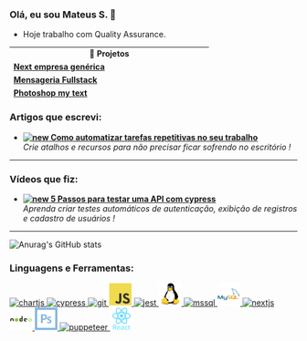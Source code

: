 ### Olá, eu sou **Mateus S.** 👋

- Hoje trabalho com Quality Assurance.
   
<table style="border-collapse: collapse; width: 100%; height: 90px;" border="0">
<tbody>
<tr align='center'>
<td style="width: 99.8273%; text-align: center;"><strong>🎁&nbsp;Projetos</strong></td>
</tr>

   
<tr style="height: 18px;">
<td style="width: 99.8273%; height: 18px;"><strong><a href="https://github.com/matefs/next-empresa-generica">Next empresa genérica</a></strong></td>
</tr>
 
  <tr style="height: 18px;">
<td style="width: 99.8273%; text-align: left; height: 18px;"><a href="https://github.com/matefs/MENSAGERIA-FULLSTACK" rel="nofollow"><strong>Mensageria Fullstack</strong></a></td>
</tr>
   
<tr style="height: 18px;">
<td style="width: 99.8273%; text-align: left; height: 18px;"><a href="https://psmytxt.netlify.app/" rel="nofollow"><strong>Photoshop my text</strong></a></td>
</tr>

<tr style="height: 18px;">
<td style="width: 99.8273%; height: 18px;"><a href="https://github.com/matefs/VERIFICAR-RODOVIAS-FRONTEND"><strong>Verificar Rodovias conforme Arteris</strong></a></td>
</tr>
<tr style="height: 18px;">
<td style="width: 99.8273%; height: 18px;"><a href="https://github.com/matefs/calcular-juros-composto-banco-central"><strong>Calculando juros composto conforme taxa SELIC</strong></a></td>
</tr>
<tr>
<td style="width: 99.8273%;"><strong><a href="https://github.com/matefs/MINHA-ASSINATURA-DIGITAL">Minha assinatura digital</a></strong></td>
</tr>
<tr style="height: 18px;">
<td style="width: 99.8273%; height: 18px;"><strong><a href="https://github.com/matefs/identificador-cameras">Identificador de C&acirc;meras</a></strong></td>
</tr>

</tbody>
</table>
 
<h3>Artigos que escrevi:</h3>
<ul>
  <li><a href="https://www.linkedin.com/pulse/como-automatizar-tarefas-repetitivas-seu-trabalho-mateus-schverz"><b><img src="https://www.seekpng.com/png/full/42-421000_open-fire-emoji-png.png" width="20" alt="new" />  Como automatizar tarefas repetitivas no seu trabalho</b></a><br/><i> Crie atalhos e recursos para não precisar ficar sofrendo no escritório !</i></li> 
</ul>

<hr>

<h3>Vídeos que fiz:</h3>
<ul>
  <li><a href="https://youtu.be/ffUJqdvk-kY"><b><img src="https://www.seekpng.com/png/full/42-421000_open-fire-emoji-png.png" width="20" alt="new" />  5 Passos para testar uma API com cypress </b></a><br/><i> Aprenda criar testes automáticos de autenticação, exibição de registros e cadastro de usuários !</i></li> 
</ul>

<hr>

![Anurag's GitHub stats](https://github-readme-stats.vercel.app/api?username=matefs&theme=dark&show_icons=true)


<h3 align="left">Linguagens e Ferramentas:</h3>
<p align="left"> <a href="https://www.chartjs.org" target="_blank" rel="noreferrer"> <img src="https://www.chartjs.org/media/logo-title.svg" alt="chartjs" width="40" height="40"/> </a> <a href="https://www.cypress.io" target="_blank" rel="noreferrer"> <img src="https://user-images.githubusercontent.com/30128774/227810182-1729ca31-bda1-4a0f-8f39-f6d37577a054.png" alt="cypress" width="40" height="40"/> </a> <a href="https://git-scm.com/" target="_blank" rel="noreferrer"> <img src="https://www.vectorlogo.zone/logos/git-scm/git-scm-icon.svg" alt="git" width="40" height="40"/> </a> <a href="https://developer.mozilla.org/en-US/docs/Web/JavaScript" target="_blank" rel="noreferrer"> <img src="https://raw.githubusercontent.com/devicons/devicon/master/icons/javascript/javascript-original.svg" alt="javascript" width="40" height="40"/> </a> <a href="https://jestjs.io" target="_blank" rel="noreferrer"> <img src="https://www.vectorlogo.zone/logos/jestjsio/jestjsio-icon.svg" alt="jest" width="40" height="40"/> </a> <a href="https://www.linux.org/" target="_blank" rel="noreferrer"> <img src="https://raw.githubusercontent.com/devicons/devicon/master/icons/linux/linux-original.svg" alt="linux" width="40" height="40"/> </a> <a href="https://www.microsoft.com/en-us/sql-server" target="_blank" rel="noreferrer"> <img src="https://www.svgrepo.com/show/303229/microsoft-sql-server-logo.svg" alt="mssql" width="40" height="40"/> </a> <a href="https://www.mysql.com/" target="_blank" rel="noreferrer"> <img src="https://raw.githubusercontent.com/devicons/devicon/master/icons/mysql/mysql-original-wordmark.svg" alt="mysql" width="40" height="40"/> </a> <a href="https://nextjs.org/" target="_blank" rel="noreferrer"> <img src="https://cdn.worldvectorlogo.com/logos/nextjs-2.svg" alt="nextjs" width="40" height="40"/> </a> <a href="https://nodejs.org" target="_blank" rel="noreferrer"> <img src="https://raw.githubusercontent.com/devicons/devicon/master/icons/nodejs/nodejs-original-wordmark.svg" alt="nodejs" width="40" height="40"/> </a> <a href="https://www.photoshop.com/en" target="_blank" rel="noreferrer"> <img src="https://raw.githubusercontent.com/devicons/devicon/master/icons/photoshop/photoshop-line.svg" alt="photoshop" width="40" height="40"/> </a> <a href="https://github.com/puppeteer/puppeteer" target="_blank" rel="noreferrer"> <img src="https://www.vectorlogo.zone/logos/pptrdev/pptrdev-official.svg" alt="puppeteer" width="40" height="40"/> </a> <a href="https://reactjs.org/" target="_blank" rel="noreferrer"> <img src="https://raw.githubusercontent.com/devicons/devicon/master/icons/react/react-original-wordmark.svg" alt="react" width="40" height="40"/> </a> </p>


<!--
**matefs/matefs** is a ✨ _special_ ✨ repository because its `README.md` (this file) appears on your GitHub profile.

Here are some ideas to get you started:

- 🔭 I’m currently working on ...
- 🌱 I’m currently learning ...
- 👯 I’m looking to collaborate on ...
- 🤔 I’m looking for help with ...
- 💬 Ask me about ...
- 📫 How to reach me: .....

- 😄 Pronouns: ...
- ⚡ Fun fact: ....
-->
